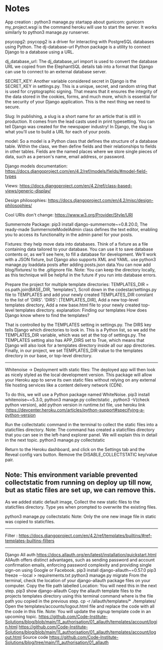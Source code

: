 # Notes
App creation : python3 manage.py startapp about
gunicorn: gunicorn my_project.wsgi is the command heroku will use to start the server. It works similarly to python3 manage.py runserver.

psycopg2: psycopg2 is a driver for interacting with PostgreSQL databases using Python. The dj-database-url Python package is a utility to connect Django to a database using a URL.

dj_database_url: The dj_database_url import is used to convert the database URL we copied from the ElephantSQL details tab into a format that Django can use to connect to an external database server.

SECRET_KEY: Another variable considered secret in Django is the SECRET_KEY in settings.py. This is a unique, secret, and random string that is used for cryptographic signing. That means that it ensures the integrity of the data stored in the cookies, forms, and much more, which is essential for the security of your Django application. This is the next thing we need to secure.

Slug: In publishing, a slug is a short name for an article that is still in production. It comes from the lead casts used in print typesetting. You can tell Django was created for the newspaper industry! In Django, the slug is what you'll use to build a URL for each of your posts.

model: So a model is a Python class that defines the structure of a database table. Within the class, we then define fields and their relationships
to fields in other tables.
Fields are the named places where we store single pieces of data, such as a person's
name, email address, or password.

 Django models documentation: https://docs.djangoproject.com/en/4.2/ref/models/fields/#model-field-types

 Views: https://docs.djangoproject.com/en/4.2/ref/class-based-views/generic-display/


 Design philosophies: https://docs.djangoproject.com/en/4.2/misc/design-philosophies/

 Cool URIs don't change: https://www.w3.org/Provider/Style/URI

Summernote Package: pip3 install django-summernote~=0.8.20.0, The ready-made SummernoteModelAdmin class defines the text editor, enabling you to access its functionality in the admin panel for your posts.

Fixtures: they help move data into databases. Think of a fixture as a file containing data tailored to your database. You can use it to save database contents or, as we'll see here, to fill a database for development. We'll work with a JSON fixture, but Django also supports XML and YAML. use python3 manage.py loaddata posts after adding posts.json data.You can now add blog/fixtures/ to the .gitignore file.
Note: You can keep the directory locally, as this technique will be helpful in the future if you run into database errors.


Prepare the project for multiple template directories: TEMPLATES_DIR = os.path.join(BASE_DIR, 'templates'), Scroll down in the codestar/settings.py file to TEMPLATES and add your newly created TEMPLATES_DIR constant to the list of 'DIRS'.
'DIRS': [TEMPLATES_DIR], Add a new top-level templates directory, Add a new base.html file to your newly created top-level templates directory.
explanation:
Finding our templates
How does Django know where to find the templates?

That is controlled by the TEMPLATES setting in settings.py.
The DIRS key tells Django which directories to look in. This is a Python list, so we add the TEMPLATES_DIR variable, which was set at the top of settings.py.
The TEMPLATES setting also has APP_DIRS set to True, which means that Django will also look for a templates directory inside all our app directories.
Finally, in our project, we set TEMPLATES_DIR value to the templates directory in our base, or top-level directory.

--------
Whitenoise -> Deployment with static files: The deployed app will then look as nicely styled as the local development version. This package will allow your Heroku app to serve its own static files without relying on any external file hosting services like a content delivery network (CDN).

To do this, we will use a Python package named WhiteNoise. pip3 install whitenoise~=5.3.0, python3 manage.py collectstatic , python3 -V(check python version), add python version in runtime.txt file, use heroku link :https://devcenter.heroku.com/articles/python-support#specifying-a-python-version

Run the collectstatic command in the terminal to collect the static files into a staticfiles directory.
Note: The command has created a staticfiles directory that you can see in the left-hand explorer panel. We will explain this in detail in the next topic.
python3 manage.py collectstatic

Return to the Heroku dashboard, and click on the Settings tab and the Reveal config vars button. Remove the DISABLE_COLLECTSTATIC key/value pair.

Note: This environment variable prevented collectstatic from running on deploy up till now, but as static files are set up, we can remove this.
--------

As we added static default image, Collect the new static files to the staticfiles directory. Type yes when prompted to overwrite the existing files.

python3 manage.py collectstatic
Note: Only the one new image file in static was copied to staticfiles.

-------------
Filter : https://docs.djangoproject.com/en/4.2/ref/templates/builtins/#ref-templates-builtins-filters

-------------
Django All auth https://docs.allauth.org/en/latest/installation/quickstart.html
AllAuth offers distinct advantages, such as sending password and account confirmation emails, enforcing password complexity and providing single sign-on using Google or Facebook.
pip3 install django-allauth~=0.57.0
pip3 freeze --local > requirements.txt
python3 manage.py migrate
From the terminal, check the location of your django-allauth package files on your computer. Copy the file path labelled Location:
You will need this in the next step.
pip3 show django-allauth
Copy the allauth template files to the projects templates directory using this terminal command where <Location> is the file path you copied in the previous step.
cp -r <Location>/allauth/templates/* ./templates/
Open the templates/accounts/logout.html file and replace the code with all the code in this file.
Note: You will update the signup template code in an upcoming topic.
https://github.com/Code-Institute-Solutions/blog/blob/main/11_authorisation/01_allauth/templates/account/login.html
https://github.com/Code-Institute-Solutions/blog/blob/main/11_authorisation/01_allauth/templates/account/logout.html
Source code
https://github.com/Code-Institute-Solutions/blog/tree/main/11_authorisation/01_allauth